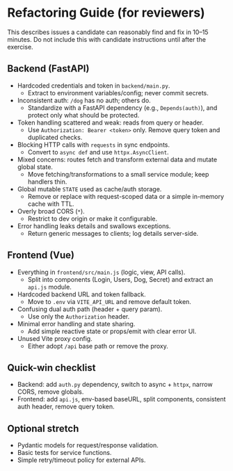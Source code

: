 # Refactoring Guide (for reviewers)

This describes issues a candidate can reasonably find and fix in 10–15 minutes. Do not include this with candidate instructions until after the exercise.

## Backend (FastAPI)
- Hardcoded credentials and token in `backend/main.py`.
  - Extract to environment variables/config; never commit secrets.
- Inconsistent auth: `/dog` has no auth; others do.
  - Standardize with a FastAPI dependency (e.g., `Depends(auth)`), and protect only what should be protected.
- Token handling scattered and weak: reads from query or header.
  - Use `Authorization: Bearer <token>` only. Remove query token and duplicated checks.
- Blocking HTTP calls with `requests` in sync endpoints.
  - Convert to `async def` and use `httpx.AsyncClient`.
- Mixed concerns: routes fetch and transform external data and mutate global state.
  - Move fetching/transformations to a small service module; keep handlers thin.
- Global mutable `STATE` used as cache/auth storage.
  - Remove or replace with request-scoped data or a simple in-memory cache with TTL.
- Overly broad CORS (`*`).
  - Restrict to dev origin or make it configurable.
- Error handling leaks details and swallows exceptions.
  - Return generic messages to clients; log details server-side.

## Frontend (Vue)
- Everything in `frontend/src/main.js` (logic, view, API calls).
  - Split into components (Login, Users, Dog, Secret) and extract an `api.js` module.
- Hardcoded backend URL and token fallback.
  - Move to `.env` via `VITE_API_URL` and remove default token.
- Confusing dual auth path (header + query param).
  - Use only the `Authorization` header.
- Minimal error handling and state sharing.
  - Add simple reactive state or props/emit with clear error UI.
- Unused Vite proxy config.
  - Either adopt `/api` base path or remove the proxy.

## Quick-win checklist
- Backend: add `auth.py` dependency, switch to async + `httpx`, narrow CORS, remove globals.
- Frontend: add `api.js`, env-based baseURL, split components, consistent auth header, remove query token.

## Optional stretch
- Pydantic models for request/response validation.
- Basic tests for service functions.
- Simple retry/timeout policy for external APIs.
